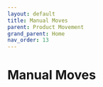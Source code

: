 ```yaml
---
layout: default
title: Manual Moves
parent: Product Movement
grand_parent: Home
nav_order: 13
---
```


# Manual Moves